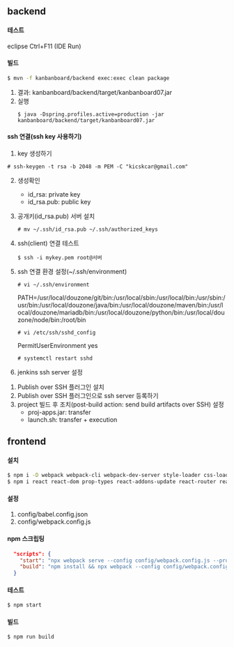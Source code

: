 ## backend

#### 테스트
eclipse Ctrl+F11 (IDE Run)

#### 빌드
```sh
$ mvn -f kanbanboard/backend exec:exec clean package
```
1.  결과: kanbanboard/backend/target/kanbanboard07.jar
2.  실행
    ```
    $ java -Dspring.profiles.active=production -jar kanbanboard/backend/target/kanbanboard07.jar
    ```

#### ssh 연결(ssh key 사용하기)
1.  key 생성하기
```
# ssh-keygen -t rsa -b 2048 -m PEM -C "kicskcar@gmail.com"
```

2. 생성확인
   - id_rsa: private key
   - id_rsa.pub: public key 

3. 공개키(id_rsa.pub) 서버 설치
    ```
    # mv ~/.ssh/id_rsa.pub ~/.ssh/authorized_keys
    ```

4. ssh(client) 연결 테스트
    ```
    $ ssh -i mykey.pem root@서버
    ```
5. ssh 연결 환경 설정(~/.ssh/environment)
   ```
   # vi ~/.ssh/environment
   ```
   PATH=/usr/local/douzone/git/bin:/usr/local/sbin:/usr/local/bin:/usr/sbin:/usr/bin:/usr/local/douzone/java/bin:/usr/local/douzone/maven/bin:/usr/local/douzone/mariadb/bin:/usr/local/douzone/python/bin:/usr/local/douzone/node/bin:/root/bin

   ```
   # vi /etc/ssh/sshd_config
   ```
   PermitUserEnvironment yes
   ```
   # systemctl restart sshd
   ```


    
6. jenkins ssh server 설정
  1) Publish over SSH 플러그인 설치
  2) Publish over SSH 플러그인으로 ssh server 등록하기
  3) project 빌드 후 조치(post-build action: send build artifacts over SSH) 설정
      - proj-apps.jar: transfer
      - launch.sh: transfer + execution    
     
## frontend
#### 설치
```sh
$ npm i -D webpack webpack-cli webpack-dev-server style-loader css-loader node-sass sass-loader babel-loader @babel/core @babel/cli @babel/preset-env @babel/preset-react @babel/plugin-syntax-throw-expressions @babel/plugin-transform-runtime
$ npm i react react-dom prop-types react-addons-update react-router react-router-dom
```

#### 설정
1.  config/babel.config.json
2.  config/webpack.config.js

#### npm 스크립팅
```json
  "scripts": {
    "start": "npx webpack serve --config config/webpack.config.js --progress --mode development",
    "build": "npm install && npx webpack --config config/webpack.config.js --mode production"
  }
```

#### 테스트
```sh
$ npm start
```

#### 빌드
```sh
$ npm run build
```
